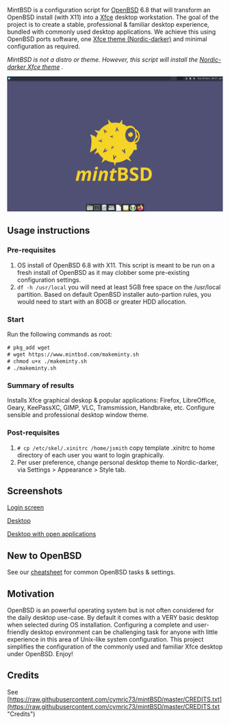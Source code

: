 MintBSD is a configuration script for [OpenBSD](https://openbsd.org "OpenBSD") 6.8 that will transform an OpenBSD install (with X11) into a [Xfce](https://xfce.org/ "Xfce desktop environment") desktop workstation.  The goal of the project is to create a stable, professional & familiar desktop experience, bundled with commonly used desktop applications.  We achieve this using OpenBSD ports software, one [Xfce theme (Nordic-darker)](https://www.xfce-look.org/p/1267246/ "Xfce theme Nordic-darker") and minimal configuration as required.

*MintBSD is not a distro or theme.  However, this script will install the [Nordic-darker Xfce theme](https://www.xfce-look.org/p/1267246/ "Xfce theme Nordic-darker") .*  

![mintBSD desktop](https://raw.githubusercontent.com/cymric73/mintBSD/master/docs/img/desktop.png "mintBSD desktop")

## Usage instructions
### Pre-requisites
1. OS install of OpenBSD 6.8 with X11.  This script is meant to be run on a fresh install of OpenBSD as it may clobber some pre-existing configuration settings.
2. `df -h /usr/local` you will need at least 5GB free space on the /usr/local partition.  Based on default OpenBSD installer auto-partion rules, you would need to start with an 80GB or greater HDD allocation.

### Start
Run the following commands as root:
```
# pkg_add wget
# wget https://www.mintbsd.com/makeminty.sh
# chmod u+x ./makeminty.sh
# ./makeminty.sh
```
### Summary of results
Installs Xfce graphical deskop & popular applications: Firefox, LibreOffice, Geary, KeePassXC, GIMP, VLC, Tramsmission, Handbrake, etc. Configure sensible and professional desktop window theme.

### Post-requisites
1. `# cp /etc/skel/.xinitrc /home/jsmith` copy template .xinitrc to home directory of each user you want to login graphically.
2. Per user preference, change personal desktop theme to Nordic-darker, via Settings > Appearance > Style tab.

## Screenshots
[Login screen](https://www.mintbsd.com/img/login.png "mintBSD login screen")

[Desktop](https://www.mintbsd.com/img/desktop.png "mintBSD desktop screenshot")

[Desktop with open applications](https://www.mintbsd.com/img/desktop-with-apps.png "mintBSD desktop with apps screenshot")

## New to OpenBSD
See our [cheatsheet](cheatsheet.html) for common OpenBSD tasks & settings.

## Motivation
OpenBSD is an powerful operating system but is not often considered for the daily desktop use-case. By default it comes with a VERY basic desktop when selected during OS installation. Configuring a complete and user-friendly desktop environment can be challenging task for anyone with little experience in this area of Unix-like system configuration.  This project simplifies the configuration of the commonly used and familiar Xfce desktop under OpenBSD.  Enjoy!

## Credits
See [https://raw.githubusercontent.com/cymric73/mintBSD/master/CREDITS.txt](https://raw.githubusercontent.com/cymric73/mintBSD/master/CREDITS.txt "Credits")
